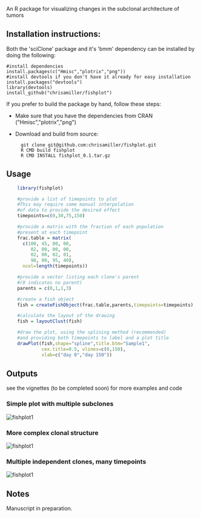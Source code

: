 An R package for visualizing changes in the subclonal architecture of tumors

## Installation instructions:

Both the 'sciClone' package and it's 'bmm' dependency can be installed by doing the following:

    #install dependencies
    install.packages(c("Hmisc","plotrix","png"))
    #install devtools if you don't have it already for easy installation
    install.packages("devtools")
    library(devtools)
    install_github("chrisamiller/fishplot")

If you prefer to build the package by hand, follow these steps:

- Make sure that you have the dependencies from CRAN ("Hmisc","plotrix","png")

- Download and build from source:


        git clone git@github.com:chrisamiller/fishplot.git
        R CMD build fishplot
        R CMD INSTALL fishplot_0.1.tar.gz

## Usage
```R
    library(fishplot)

    #provide a list of timepoints to plot
    #This may require some manual interpolation
    #of data to provide the desired effect
    timepoints=c(0,30,75,150)      

    #provide a matrix with the fraction of each population
    #present at each timepoint
    frac.table = matrix(
      c(100, 45, 00, 00,
         02, 00, 00, 00,
         02, 00, 02, 01,
         98, 00, 95, 40),
      ncol=length(timepoints))

    #provide a vector listing each clone's parent
    #(0 indicates no parent)
    parents = c(0,1,1,3)

    #create a fish object
    fish = createFishObject(frac.table,parents,timepoints=timepoints)

    #calculate the layout of the drawing
    fish = layoutClust(fish)

    #draw the plot, using the splining method (recommended)
    #and providing both timepoints to label and a plot title
    drawPlot(fish,shape="spline",title.btm="Sample1",
             cex.title=0.5, vlines=c(0,150), 
             vlab=c("day 0","day 150"))
```

## Outputs
see the vignettes (to be completed soon) for more examples and code

### Simple plot with multiple subclones
![fishplot1](http://i.imgur.com/OECRqcD.png)

### More complex clonal structure
![fishplot1](http://i.imgur.com/gYO23si.png)

### Multiple independent clones, many timepoints
![fishplot1](http://i.imgur.com/uFPgudQ.png)


## Notes
Manuscript in preparation.